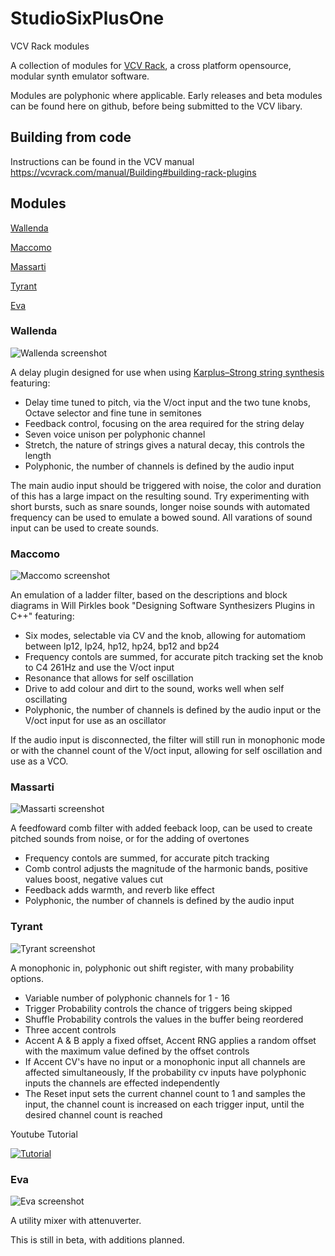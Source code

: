# StudioSixPlusOne
VCV Rack modules

A collection of modules for [VCV Rack](https://github.com/VCVRack/Rack), a cross platform opensource, modular synth emulator software.

Modules are polyphonic where applicable. Early releases and beta modules can be found here on github, before being submitted to the VCV libary.

## Building from code

Instructions can be found in the VCV manual https://vcvrack.com/manual/Building#building-rack-plugins
  
 ## Modules
 
 [Wallenda](#wallenda)
 
 [Maccomo](#maccomo)

 [Massarti](#massarti)
 
 [Tyrant](#tyrant)
 
 [Eva](#eva)
 
 ### Wallenda
 
 ![Wallenda screenshot](images/Wallenda.png)
 
 A delay plugin designed for use when using [Karplus–Strong string synthesis](https://en.wikipedia.org/wiki/Karplus%E2%80%93Strong_string_synthesis) featuring:
 
 - Delay time tuned to pitch, via the V/oct input and the two tune knobs, Octave selector and fine tune in semitones
 - Feedback control, focusing on the area required for the string delay
 - Seven voice unison per polyphonic channel
 - Stretch, the nature of strings gives a natural decay, this controls the length
 - Polyphonic, the number of channels is defined by the audio input
 
 The main audio input should be triggered with noise, the color and duration of this has a large impact on the resulting sound. Try experimenting with short bursts, such as snare sounds, longer noise sounds with automated frequency can be used to emulate a bowed sound. All varations of sound input can be used to create sounds. 

### Maccomo

![Maccomo screenshot](images/Maccomo.png)

An emulation of a ladder filter, based on the descriptions and block diagrams in Will Pirkles book "Designing Software Synthesizers Plugins in C++" featuring:

- Six modes, selectable via CV and the knob, allowing for automatiom between lp12, lp24, hp12, hp24, bp12 and bp24
- Frequency contols are summed, for accurate pitch tracking set the knob to C4 261Hz and use the V/oct input
- Resonance that allows for self oscillation
- Drive to add colour and dirt to the sound, works well when self oscillating
- Polyphonic, the number of channels is defined by the audio input or the V/oct input for use as an oscillator

If the audio input is disconnected, the filter will still run in monophonic mode or with the channel count of the V/oct input, allowing for self oscillation and use as a VCO.

### Massarti

![Massarti screenshot](images/Massarti.png)

A feedfoward comb filter with added feeback loop, can be used to create pitched sounds from noise, or for the adding of overtones

- Frequency contols are summed, for accurate pitch tracking
- Comb control adjusts the magnitude of the harmonic bands, positive values boost, negative values cut
- Feedback adds warmth, and reverb like effect
- Polyphonic, the number of channels is defined by the audio input

### Tyrant

![Tyrant screenshot](images/Tyrant.png)

A monophonic in, polyphonic out shift register, with many probability options.

- Variable number of polyphonic channels for 1 - 16
- Trigger Probability controls the chance of triggers being skipped
- Shuffle Probability controls the values in the buffer being reordered
- Three accent controls
- Accent A & B apply a fixed offset, Accent RNG applies a random offset with the maximum value defined by the offset controls
- If Accent CV's have no input or a monophonic input all channels are affected simultaneously, If the probability cv inputs have polyphonic inputs the channels are effected independently
- The Reset input sets the current channel count to 1 and samples the input, the channel count is increased on each trigger input, until the desired channel count is reached

Youtube Tutorial

[![Tutorial](https://img.youtube.com/vi/OJSy8fOxI5I/0.jpg)](https://www.youtube.com/watch?v=OJSy8fOxI5I)



### Eva

![Eva screenshot](images/Eva.png)

A utility mixer with attenuverter.

This is still in beta, with additions planned.





